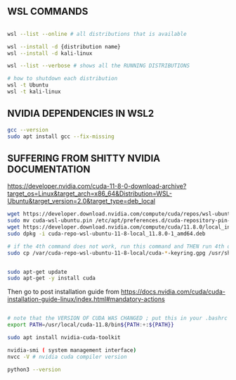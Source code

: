 ## WSL COMMANDS

```sh

wsl --list --online # all distributions that is available

wsl --install -d {distribution name}
wsl --install -d kali-linux

wsl --list --verbose # shows all the RUNNING DISTRIBUTIONS

# how to shutdown each distribution
wsl -t Ubuntu
wsl -t kali-linux

```

## NVIDIA DEPENDENCIES IN WSL2

```sh
gcc --version
sudo apt install gcc --fix-missing
```

## SUFFERING FROM SHITTY NVIDIA DOCUMENTATION 

https://developer.nvidia.com/cuda-11-8-0-download-archive?target_os=Linux&target_arch=x86_64&Distribution=WSL-Ubuntu&target_version=2.0&target_type=deb_local 

```sh
wget https://developer.download.nvidia.com/compute/cuda/repos/wsl-ubuntu/x86_64/cuda-wsl-ubuntu.pin
sudo mv cuda-wsl-ubuntu.pin /etc/apt/preferences.d/cuda-repository-pin-600
wget https://developer.download.nvidia.com/compute/cuda/11.8.0/local_installers/cuda-repo-wsl-ubuntu-11-8-local_11.8.0-1_amd64.deb
sudo dpkg -i cuda-repo-wsl-ubuntu-11-8-local_11.8.0-1_amd64.deb

# if the 4th command does not work, run this command and THEN run 4th one again
sudo cp /var/cuda-repo-wsl-ubuntu-11-8-local/cuda-*-keyring.gpg /usr/share/keyrings/


sudo apt-get update
sudo apt-get -y install cuda
```

Then go to post installation guide from https://docs.nvidia.com/cuda/cuda-installation-guide-linux/index.html#mandatory-actions

```sh

# note that the VERSION OF CUDA WAS CHANGED ; put this in your .bashrc or .zshrc
export PATH=/usr/local/cuda-11.8/bin${PATH:+:${PATH}}

sudo apt install nvidia-cuda-toolkit
```


```sh
nvidia-smi ( system management interface)
nvcc -V # nvidia cuda compiler version
```


```sh
python3 --version
```

